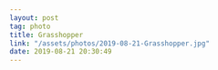 ```yaml
---
layout: post
tag: photo
title: Grasshopper
link: "/assets/photos/2019-08-21-Grasshopper.jpg"
date: 2019-08-21 20:30:49
---
```

